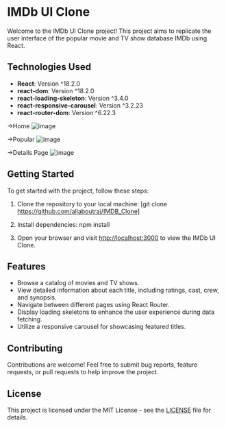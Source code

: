 # IMDb UI Clone

Welcome to the IMDb UI Clone project! This project aims to replicate the user interface of the popular movie and TV show database IMDb using React.

## Technologies Used

- **React**: Version ^18.2.0
- **react-dom**: Version ^18.2.0
- **react-loading-skeleton**: Version ^3.4.0
- **react-responsive-carousel**: Version ^3.2.23
- **react-router-dom**: Version ^6.22.3

->Home
![image](https://github.com/allaboutraj/IMDB_Clone/assets/49842899/012b46f6-939e-42b3-b192-e0f982f544f9)


->Popular
![image](https://github.com/allaboutraj/IMDB_Clone/assets/49842899/cf38b528-2937-4fce-ae5a-b690564dc551)

->Details Page
![image](https://github.com/allaboutraj/IMDB_Clone/assets/49842899/7bf42974-6b66-4a7d-be14-bf6db3b18a42)




## Getting Started

To get started with the project, follow these steps:

1. Clone the repository to your local machine:
[git clone https://github.com/allaboutraj/IMDB_Clone]

2. Install dependencies: npm install


3. Open your browser and visit [http://localhost:3000](http://localhost:5173) to view the IMDb UI Clone.

## Features

- Browse a catalog of movies and TV shows.
- View detailed information about each title, including ratings, cast, crew, and synopsis.
- Navigate between different pages using React Router.
- Display loading skeletons to enhance the user experience during data fetching.
- Utilize a responsive carousel for showcasing featured titles.

## Contributing

Contributions are welcome! Feel free to submit bug reports, feature requests, or pull requests to help improve the project.

## License

This project is licensed under the MIT License - see the [LICENSE](LICENSE) file for details.




